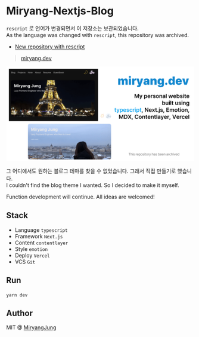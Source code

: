 # Miryang-Nextjs-Blog

`rescript` 로 언어가 변경되면서 이 저장소는 보관되었습니다.  
As the language was changed with `rescript`, this repository was archived.

- [New repository with rescript](https://github.com/MiryangJung/miryang.dev)

> [miryang.dev](https://miryang.dev)

![썸네일](thumbnail.png)

그 어디에서도 원하는 블로그  테마를 찾을 수 없었습니다. 그래서 직접 만들기로 했습니다.  
I couldn't find the blog theme I wanted. So I decided to make it myself.

Function development will continue.  All ideas are welcomed!

## Stack

- Language `typescript`
- Framework `Next.js`
- Content `contentlayer`
- Style `emotion`
- Deploy `Vercel`
- VCS `Git`

## Run

```shell
yarn dev
```

## Author

MIT @ [MiryangJung](https://github.com/MiryangJung)
